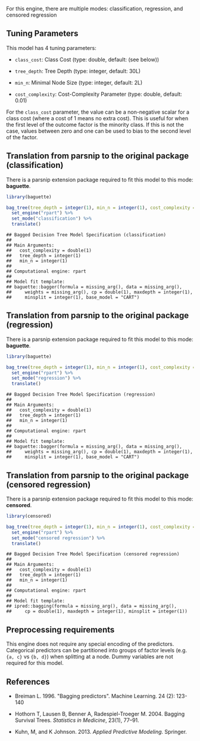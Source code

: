 


For this engine, there are multiple modes: classification, regression, and censored regression

## Tuning Parameters



This model has 4 tuning parameters:

- `class_cost`: Class Cost (type: double, default: (see below))

- `tree_depth`: Tree Depth (type: integer, default: 30L)

- `min_n`: Minimal Node Size (type: integer, default: 2L)

- `cost_complexity`: Cost-Complexity Parameter (type: double, default: 0.01)

For the `class_cost` parameter, the value can be a non-negative scalar for a class cost (where a cost of 1 means no extra cost). This is useful for when the first level of the outcome factor is the minority class. If this is not the case, values between zero and one can be used to bias to the second level of the factor.


## Translation from parsnip to the original package (classification)

There is a parsnip extension package required to fit this model to this mode: **baguette**.


```r
library(baguette)

bag_tree(tree_depth = integer(1), min_n = integer(1), cost_complexity = double(1)) %>% 
  set_engine("rpart") %>% 
  set_mode("classification") %>% 
  translate()
```

```
## Bagged Decision Tree Model Specification (classification)
## 
## Main Arguments:
##   cost_complexity = double(1)
##   tree_depth = integer(1)
##   min_n = integer(1)
## 
## Computational engine: rpart 
## 
## Model fit template:
## baguette::bagger(formula = missing_arg(), data = missing_arg(), 
##     weights = missing_arg(), cp = double(1), maxdepth = integer(1), 
##     minsplit = integer(1), base_model = "CART")
```


## Translation from parsnip to the original package (regression)

There is a parsnip extension package required to fit this model to this mode: **baguette**.


```r
library(baguette)

bag_tree(tree_depth = integer(1), min_n = integer(1), cost_complexity = double(1)) %>% 
  set_engine("rpart") %>% 
  set_mode("regression") %>% 
  translate()
```

```
## Bagged Decision Tree Model Specification (regression)
## 
## Main Arguments:
##   cost_complexity = double(1)
##   tree_depth = integer(1)
##   min_n = integer(1)
## 
## Computational engine: rpart 
## 
## Model fit template:
## baguette::bagger(formula = missing_arg(), data = missing_arg(), 
##     weights = missing_arg(), cp = double(1), maxdepth = integer(1), 
##     minsplit = integer(1), base_model = "CART")
```

## Translation from parsnip to the original package (censored regression)

There is a parsnip extension package required to fit this model to this mode: **censored**.


```r
library(censored)

bag_tree(tree_depth = integer(1), min_n = integer(1), cost_complexity = double(1)) %>% 
  set_engine("rpart") %>% 
  set_mode("censored regression") %>% 
  translate()
```

```
## Bagged Decision Tree Model Specification (censored regression)
## 
## Main Arguments:
##   cost_complexity = double(1)
##   tree_depth = integer(1)
##   min_n = integer(1)
## 
## Computational engine: rpart 
## 
## Model fit template:
## ipred::bagging(formula = missing_arg(), data = missing_arg(), 
##     cp = double(1), maxdepth = integer(1), minsplit = integer(1))
```


## Preprocessing requirements


This engine does not require any special encoding of the predictors. Categorical predictors can be partitioned into groups of factor levels (e.g. `{a, c}` vs `{b, d}`) when splitting at a node. Dummy variables are not required for this model. 

## References

 - Breiman L. 1996. "Bagging predictors". Machine Learning. 24 (2): 123-140
 
 - Hothorn T, Lausen B, Benner A, Radespiel-Troeger M. 2004. Bagging Survival Trees. _Statistics in Medicine_, 23(1), 77–91.
 
 - Kuhn, M, and K Johnson. 2013. *Applied Predictive Modeling*. Springer.
